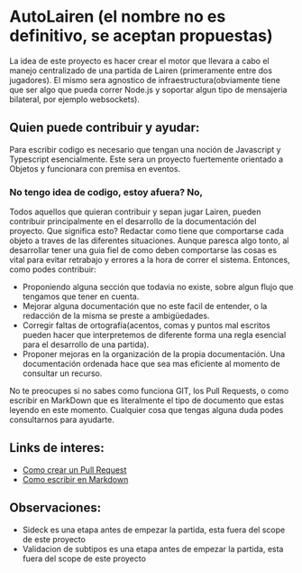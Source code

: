 # AutoLairen (el nombre no es definitivo, se aceptan propuestas)

La idea de este proyecto es hacer crear el motor que llevara a cabo el manejo centralizado de una partida de Lairen (primeramente entre dos jugadores). El mismo sera agnostico de infraestructura(obviamente tiene que ser algo que pueda correr Node.js y soportar algun tipo de mensajeria bilateral, por ejemplo websockets).

## Quien puede contribuir y ayudar:

Para escribir codigo es necesario que tengan una noción de Javascript y Typescript esencialmente. Este sera un proyecto fuertemente orientado a Objetos y funcionara con premisa en eventos.

### No tengo idea de codigo, estoy afuera? No,

Todos aquellos que quieran contribuir y sepan jugar Lairen, pueden contribuir principalmente en el desarrollo de la documentación del proyecto. Que significa esto? Redactar como tiene que comportarse cada objeto a traves de las diferentes situaciones. Aunque paresca algo tonto, al desarrollar tener una guia fiel de como deben comportarse las cosas es vital para evitar retrabajo y errores a la hora de correr el sistema.
Entonces, como podes contribuir:

- Proponiendo alguna sección que todavia no existe, sobre algun flujo que tengamos que tener en cuenta.
- Mejorar alguna documentación que no este facil de entender, o la redacción de la misma se preste a ambigüedades.
- Corregir faltas de ortografía(acentos, comas y puntos mal escritos pueden hacer que interpretemos de diferente forma una regla esencial para el desarrollo de una partida).
- Proponer mejoras en la organización de la propia documentación. Una documentación ordenada hace que sea mas eficiente al momento de consultar un recurso.

No te preocupes si no sabes como funciona GIT, los Pull Requests, o como escribir en MarkDown que es literalmente el tipo de documento que estas leyendo en este momento. Cualquier cosa que tengas alguna duda podes consultarnos para ayudarte.

## Links de interes:

- [Como crear un Pull Request](https://docs.github.com/es/pull-requests/collaborating-with-pull-requests/proposing-changes-to-your-work-with-pull-requests/creating-a-pull-request)
- [Como escribir en Markdown](https://experienceleague.adobe.com/es/docs/contributor/contributor-guide/writing-essentials/markdown)

## Observaciones:

- Sideck es una etapa antes de empezar la partida, esta fuera del scope de este proyecto
- Validacion de subtipos es una etapa antes de empezar la partida, esta fuera del scope de este proyecto
